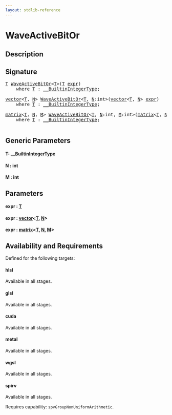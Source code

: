 ```yaml
---
layout: stdlib-reference
---
```


# WaveActiveBitOr

## Description





## Signature 

<pre>
<a href="waveactivebitor-04ad.html#typeparam-T" class="code_type">T</a> <a href="waveactivebitor-04ad.html">WaveActiveBitOr</a>&lt;<a href="waveactivebitor-04ad.html#typeparam-T" class="code_type">T</a>&gt;(<a href="waveactivebitor-04ad.html#typeparam-T" class="code_type">T</a> <a href="waveactivebitor-04ad.html#decl-expr" class="code_param">expr</a>)
    <span class='code_keyword'>where</span> <a href="waveactivebitor-04ad.html#typeparam-T" class="code_type">T</a> : <a href="../interfaces/0_builtinintegertype-029g/index.html" class="code_type">__BuiltinIntegerType</a>;

<a href="../types/vector/index.html" class="code_type">vector</a>&lt;<a href="waveactivebitor-04ad.html#typeparam-T" class="code_type">T</a>, <a href="waveactivebitor-04ad.html#decl-N" class="code_var">N</a>&gt; <a href="waveactivebitor-04ad.html">WaveActiveBitOr</a>&lt;<a href="waveactivebitor-04ad.html#typeparam-T" class="code_type">T</a>, <a href="waveactivebitor-04ad.html#decl-N" class="code_var">N</a>:<span class="code_keyword">int</span>&gt;(<a href="../types/vector/index.html" class="code_type">vector</a>&lt;<a href="waveactivebitor-04ad.html#typeparam-T" class="code_type">T</a>, <a href="waveactivebitor-04ad.html#decl-N" class="code_var">N</a>&gt; <a href="waveactivebitor-04ad.html#decl-expr" class="code_param">expr</a>)
    <span class='code_keyword'>where</span> <a href="waveactivebitor-04ad.html#typeparam-T" class="code_type">T</a> : <a href="../interfaces/0_builtinintegertype-029g/index.html" class="code_type">__BuiltinIntegerType</a>;

<a href="../types/matrix/index.html" class="code_type">matrix</a>&lt;<a href="waveactivebitor-04ad.html#typeparam-T" class="code_type">T</a>, <a href="waveactivebitor-04ad.html#decl-N" class="code_var">N</a>, <a href="waveactivebitor-04ad.html#decl-M" class="code_var">M</a>&gt; <a href="waveactivebitor-04ad.html">WaveActiveBitOr</a>&lt;<a href="waveactivebitor-04ad.html#typeparam-T" class="code_type">T</a>, <a href="waveactivebitor-04ad.html#decl-N" class="code_var">N</a>:<span class="code_keyword">int</span>, <a href="waveactivebitor-04ad.html#decl-M" class="code_var">M</a>:<span class="code_keyword">int</span>&gt;(<a href="../types/matrix/index.html" class="code_type">matrix</a>&lt;<a href="waveactivebitor-04ad.html#typeparam-T" class="code_type">T</a>, <a href="waveactivebitor-04ad.html#decl-N" class="code_var">N</a>, <a href="waveactivebitor-04ad.html#decl-M" class="code_var">M</a>&gt; <a href="waveactivebitor-04ad.html#decl-expr" class="code_param">expr</a>)
    <span class='code_keyword'>where</span> <a href="waveactivebitor-04ad.html#typeparam-T" class="code_type">T</a> : <a href="../interfaces/0_builtinintegertype-029g/index.html" class="code_type">__BuiltinIntegerType</a>;

</pre>

## Generic Parameters

####  <a id="typeparam-T"></a>T: [\_\_BuiltinIntegerType](../interfaces/0_builtinintegertype-029g/index.html)
####  <a id="decl-N"></a>N  : int
####  <a id="decl-M"></a>M  : int

## Parameters

####  <a id="decl-expr"></a>expr  : [T](waveactivebitor-04ad.html#typeparam-T)
####  <a id="decl-expr"></a>expr  : [vector](../types/vector/index.html)\<[T](../types/vector/index.html#typeparam-T), [N](../types/vector/index.html#decl-N)\>
####  <a id="decl-expr"></a>expr  : [matrix](../types/matrix/index.html)\<[T](.html), [N](../types/matrix/index.html#decl-N), [M](../types/matrix/index.html#decl-M)\>

## Availability and Requirements

Defined for the following targets:

#### hlsl
Available in all stages.

#### glsl
Available in all stages.

#### cuda
Available in all stages.

#### metal
Available in all stages.

#### wgsl
Available in all stages.

#### spirv
Available in all stages.

Requires capability: `spvGroupNonUniformArithmetic`.


